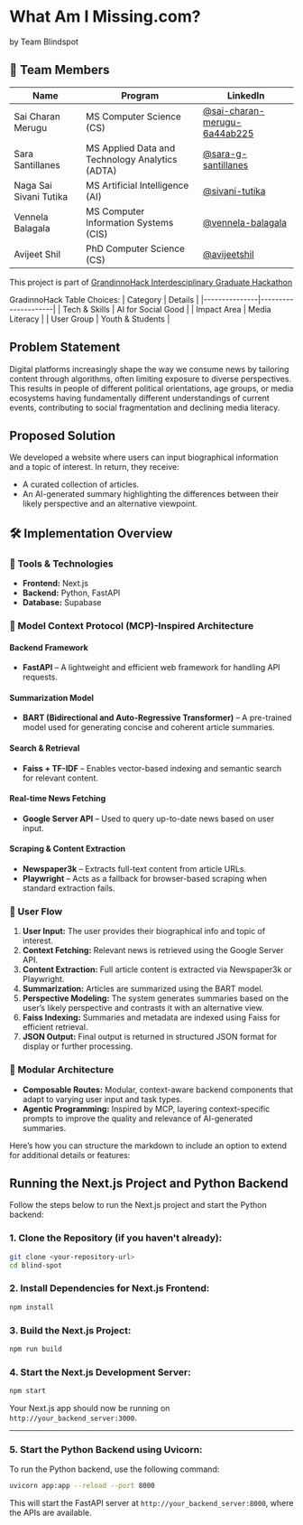 # **What Am I Missing.com?**
by Team Blindspot

## 👥 Team Members
| Name                   | Program     | LinkedIn |
|------------------------|-------------|----------|
| Sai Charan Merugu      | MS Computer Science (CS) | [@sai-charan-merugu-6a44ab225](https://www.linkedin.com/in/sai-charan-merugu-6a44ab225/) |
| Sara Santillanes       | MS Applied Data and Technology Analytics (ADTA) | [@sara-g-santillanes](https://www.linkedin.com/in/sara-g-santillanes/) |
| Naga Sai Sivani Tutika | MS Artificial Intelligence (AI) | [@sivani-tutika](https://www.linkedin.com/in/sivani-tutika/) |
| Vennela Balagala       | MS Computer Information Systems (CIS) | [@vennela-balagala](https://www.linkedin.com/in/vennela-balagala/) |
| Avijeet Shil           | PhD Computer Science (CS) | [@avijeetshil](https://www.linkedin.com/in/avijeetshil/) |



This project is part of [GrandinnoHack Interdesciplinary Graduate Hackathon](https://www.gradinnohack.com/)

GradinnoHack Table Choices:
| Category      | Details             |
|---------------|---------------------|
| Tech & Skills | AI for Social Good  |
| Impact Area   | Media Literacy      |
| User Group    | Youth & Students    |

## Problem Statement

Digital platforms increasingly shape the way we consume news by tailoring content through algorithms, often limiting exposure to diverse perspectives. This results in people of different political orientations, age groups, or media ecosystems having fundamentally different understandings of current events, contributing to social fragmentation and declining media literacy.

## Proposed Solution
We developed a website where users can input biographical information and a topic of interest. In return, they receive:

- A curated collection of articles.
- An AI-generated summary highlighting the differences between their likely perspective and an alternative viewpoint.

## 🛠️ Implementation Overview

### 🔧 Tools & Technologies

- **Frontend:** Next.js  
- **Backend:** Python, FastAPI  
- **Database:** Supabase  

### 🧠 Model Context Protocol (MCP)-Inspired Architecture

#### Backend Framework
- **FastAPI** – A lightweight and efficient web framework for handling API requests.

#### Summarization Model
- **BART (Bidirectional and Auto-Regressive Transformer)** – A pre-trained model used for generating concise and coherent article summaries.

#### Search & Retrieval
- **Faiss + TF-IDF** – Enables vector-based indexing and semantic search for relevant content.

#### Real-time News Fetching
- **Google Server API** – Used to query up-to-date news based on user input.

#### Scraping & Content Extraction
- **Newspaper3k** – Extracts full-text content from article URLs.  
- **Playwright** – Acts as a fallback for browser-based scraping when standard extraction fails.

### 🔄 User Flow

1. **User Input:** The user provides their biographical info and topic of interest.
2. **Context Fetching:** Relevant news is retrieved using the Google Server API.
3. **Content Extraction:** Full article content is extracted via Newspaper3k or Playwright.
4. **Summarization:** Articles are summarized using the BART model.
5. **Perspective Modeling:** The system generates summaries based on the user’s likely perspective and contrasts it with an alternative view.
6. **Faiss Indexing:** Summaries and metadata are indexed using Faiss for efficient retrieval.
7. **JSON Output:** Final output is returned in structured JSON format for display or further processing.

### 🧩 Modular Architecture

- **Composable Routes:** Modular, context-aware backend components that adapt to varying user input and task types.
- **Agentic Programming:** Inspired by MCP, layering context-specific prompts to improve the quality and relevance of AI-generated summaries.


Here’s how you can structure the markdown to include an option to extend for additional details or features:


## Running the Next.js Project and Python Backend

Follow the steps below to run the Next.js project and start the Python backend:

### 1. **Clone the Repository** (if you haven't already):
   ```bash
   git clone <your-repository-url>
   cd blind-spot
   ```

### 2. **Install Dependencies for Next.js Frontend:**
   ```bash
   npm install
   ```

### 3. **Build the Next.js Project:**
   ```bash
   npm run build
   ```

### 4. **Start the Next.js Development Server:**
   ```bash
   npm start
   ```

Your Next.js app should now be running on `http://your_backend_server:3000`.

---

### 5. **Start the Python Backend using Uvicorn:**
To run the Python backend, use the following command:

   ```bash
   uvicorn app:app --reload --port 8000
   ```

This will start the FastAPI server at `http://your_backend_server:8000`, where the APIs are available.





